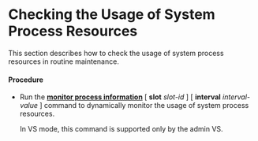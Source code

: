 Checking the Usage of System Process Resources
==============================================

This section describes how to check the usage of system process resources in routine maintenance.

#### Procedure

* Run the [**monitor process information**](cmdqueryname=monitor+process+information) [ **slot** *slot-id* ] [ **interval** *interval-value* ] command to dynamically monitor the usage of system process resources.
  
  
  
  In VS mode, this command is supported only by the admin VS.